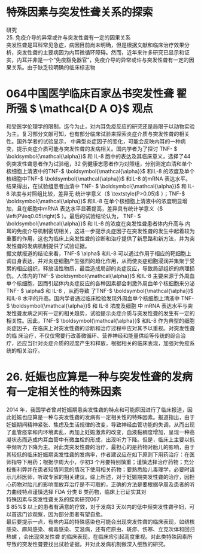 # 特殊因素与突发性聋关系的探索  
研究  
25. 免疫介导的异常或许与突发性聋有一定的因果关系  
突发性聋是耳科常见急症，病因目前尚未明确，但是根据文献和临床治疗效果分析，突发性聋的主要病因为内耳微循环障碍。然而，近年来许多研究已显示和证实，内耳并非是一个“免疫豁免器官”，免疫介导的异常或许与突发性聋有一定的因果关系。由于缺乏较明确的临床标志物  
# 064中国医学临床百家丛书突发性聋 翟所强 $ \mathcal{D A O}$    观点  
和受医学伦理学的限制，迄今为止，对内耳免疫反应的研究还是局限于以动物实验为主。复习部分文献可知，也有部分临床试验来探索炎症介质与突发性聋的相关性。国外学者的试验显示， 中典型炎症因子的变化，可能会反映内耳的一种病变，提示炎症介质可能与突发性聋的发病相关。国内学者为了探讨 TNF- $ \boldsymbol{\mathcal{\alpha}}$      和 IL-8   胞中的表达及其临床意义，选择了44 例突发性聋患者作为试验组，32 例健康志愿者作为对照组，分别测定血清和单个核细胞上清液中的TNF-$ \boldsymbol{\mathcal{\alpha}}$     和IL-8 的浓度及单个核细胞中TNF-$ \boldsymbol{\mathcal{\alpha}}$     和IL-8 的mRNA 表达水平。结果得出，在试验组患者血清中 TNF- $ \boldsymbol{\mathcal{\alpha}}$      和 IL-8  浓度与对照组比较，差异无 统计学意义（$ \textstyle(P>0.05)$ ）；TNF-$ \boldsymbol{\mathcal{\alpha}}$     和IL-8 在单个核细胞上清液中的浓度明显增加，且在细胞中mRNA 表达水平显著提高，差异具有统计学意义（$ \left(P\leq0.05\right)$ ）。最后的试验结论认为， TNF- $ \boldsymbol{\mathcal{\alpha}}$      和 IL-8  的浓度在突发性聋患者体内升高与 内耳的免疫介导机制密切相关，这进一步提示炎症因子在突发性聋的发生中起着较为重要的作用，这也为临床上突发性聋的诊断和治疗提供了新思路和新方法，并为突发性聋的发病机制提供了试验证据。  
据文献报道的结论来看，TNF-$ \alpha$  和IL-8 可以通过作用于相应的靶细胞上调自身表达，并对炎症细胞产生强烈的趋化作用，从而使炎症细胞浸润并集聚于受累的相应组织，释放活性物质，最后造成局部的炎症反应，导致局部组织的病理损伤。人体内的TNF-$ \boldsymbol{\mathcal{\alpha}}$     和IL-8 主要来源于外周血单个核细胞，因而引起体内炎症反应的各种因素都会刺激外周血单个核细胞来分泌 TNF- $ \alpha$   和 IL-8 ，从而导致 了TNF-$ \boldsymbol{\mathcal{\alpha}}$     和IL-8 水平的升高。国内学者通过临床检验发现外周血单个核细胞上清液中 TNF- $ \boldsymbol{\mathcal{\alpha}}$      和 IL-8  浓度及细胞 中 mRNA 表达水平与突发性聋发病之间有一定的相关趋势，试验提示炎症介质与突发性聋的发生有一定的相关性。因此，TNF-$ \boldsymbol{\mathcal{\alpha}}$     和IL-8 作为典型的细胞炎症因子，在临床上对突发性聋的诊断和治疗过程中应对其予以重视。对突发性聋的临 床治疗，不仅仅需要行改善微循环、营养神经和能量供给等传统的综合治疗，还应当针对炎症介质的过度产生和释放，根据相关的临床表现，加强对免疫系统的相关治疗。  
# 26. 妊娠也应算是一种与突发性聋的发病有一定相关性的特殊因素  
2014 年，我国学者曾对妊娠期患突发性聋的特点和可能原因进行了临床报道，因此妊娠也应算是一种与突发性聋的发病有一定相关性的特殊因素。报道指出，由于妊娠期间精神紧张、焦虑及生活规律的改变，导致神经血管功能的失调，从而出现了血管痉挛和内环境紊乱，再加上妊娠激素的改变，血液黏稠度增加，呈现一种高凝状态而造成内耳血管中有微血栓的形成，出现听力下降。但是，临床上主要以低中频听力下降为主。对此类突发性聋的治疗，最担心的是药物对胎儿的影响，由于其较低的临床妊娠期突发性聋的发病率，作者建议应在如下原则下用药治疗：在医师指导下用药；根据孕周大小，孕初3 个月要特别慎重；谨慎选择治疗药物；充分权衡利弊并在患者知情同意的情况下使用相关药物；要熟悉胎儿毒理学，必要时请示儿科医师，听取专家的相关建议。综上所述，对于妊娠期突发性聋的治疗，因担心药物对胎儿的影响而放弃治疗是不可取的，正确的方法是要根据孕周及患者的听力曲线特点谨慎选择 FDA  分类 B  类药物，临床上已证实其对  
特殊因素与突发性聋关系的探索研究067  
$ 85\%$  以上的患者有满意的疗效，对于发病3 天以内的低中频突发性聋孕妇，可以首选门诊观察，因为部分患者有望自愈。  
最后要提示一点，有些内耳的特殊感染也可能会出现突发性聋的临床表现，如结核感染、麻风感染、梅毒感染、艾滋病，还有疟原虫、斑疹、伤寒、立克次体和回归热螺 ，会出现突发性聋 的临床表现，在临床应引起高度重视。对此类特殊因素所导致的突发性聋要找出试验证据，并对此发病机制做深入细致的研究。  
